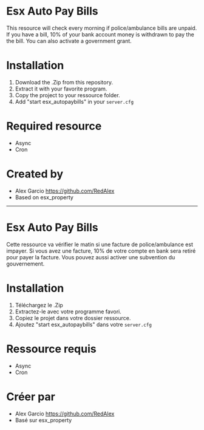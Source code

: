 
# Esx Auto Pay Bills

This resource will check every morning if police/ambulance bills are unpaid. If you have a bill, 10% of your bank account money is withdrawn to pay the the bill. You can also activate a government grant.

# Installation
1. Download the .Zip from this repository.
2. Extract it with your favorite program.
3. Copy the project to your ressource folder.
4. Add "start esx_autopaybills" in your `server.cfg`

# Required resource
- Async
- Cron

# Created by
- Alex Garcio https://github.com/RedAlex
- Based on esx_property

___
# Esx Auto Pay Bills

Cette ressource va vérifier le matin si une facture de police/ambulance est impayer.
Si vous avez une facture, 10% de votre compte en bank sera retiré pour payer la facture.
Vous pouvez aussi activer une subvention du gouvernement.

# Installation
1. Téléchargez le .Zip
2. Extractez-le avec votre programme favori.
3. Copiez le projet dans votre dossier ressource.
4. Ajoutez "start esx_autopaybills" dans votre `server.cfg`

# Ressource requis
- Async
- Cron

# Créer par
- Alex Garcio https://github.com/RedAlex
- Basé sur esx_property
